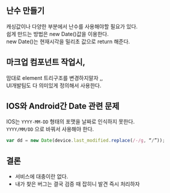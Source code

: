 ## 난수 만들기

캐싱값이나 다양한 부분에서 난수를 사용해야할 필요가 있다.\
쉽게 만드는 방법은 new Date()값을 이용한다.\
new Date()는 현재시각을 밀리초 값으로 return 해준다.

## 마크업 컴포넌트 작업시,

맘대로 element 트리구조를 변경하지말자 ,,\
UI개발팀도 다 의미있게 정의해서 사용한다.

## IOS와 Android간 Date 관련 문제

IOS는 `YYYY-MM-DD` 형태의 포맷을 날짜로 인식하지 못한다.\
`YYYY/MM/DD` 으로 바꿔서 사용해야 한다.

```js
var dd = new Date(device.last_modified.replace(/-/g, “/”));
```

## 결론

- 서비스에 대충이란 없다.
- 내가 찾은 버그는 결국 검증 때 잡히니 발견 즉시 처리하자
